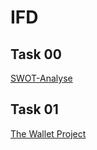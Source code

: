 # IFD

<h2 id="task-00">Task 00</h2>

<p><a href="https://github.com/caglarze/IFD/blob/main/Swot_Anaylse.mov" target="_blank">SWOT-Analyse</a></p>

<h2 id="task-001">Task 01</h2>

<p><a href="https://github.com/caglarze/IFD/blob/main/Wallet-Project.pdf" target="_blank">The Wallet Project</a></p>
